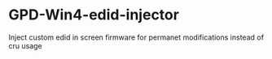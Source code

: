# GPD-Win4-edid-injector
Inject custom edid in screen firmware for permanet modifications instead of cru usage
